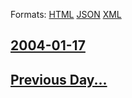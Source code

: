 
Formats: [HTML](2004/01/17/index.html)  [JSON](2004/01/17/index.json)  [XML](2004/01/17/index.xml)  

## [2004-01-17](/news/2004/01/17/index.md)

## [Previous Day...](/news/2004/01/16/index.md)

